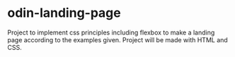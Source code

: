 # odin-landing-page

Project to implement css principles including flexbox to make a landing page according to the examples given. Project will be made with HTML and CSS. 